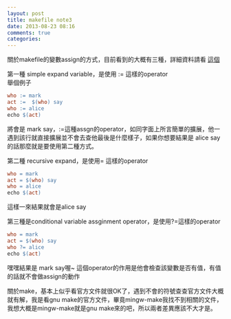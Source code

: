 ```yaml
---
layout: post
title: makefile note3
date: 2013-08-23 08:16
comments: true
categories: 
---
```



關於makefile的變數assign的方式，目前看到的大概有三種，詳細資料請看 [這個][1]  
  
第一種 simple expand variable，是使用 := 這樣的operator  
舉個例子  
```makefile  
who := mark  
act :=  $(who) say  
who := alice  
echo $(act)  
```  
將會是 mark say，:=這種assgn的operator，如同字面上所言簡單的擴展，他一遇到該行就直接擴展並不會去查他最後是什麼樣子，如果你想要結果是 alice say的話那麼就是要使用第二種方式。  
  
第二種 recursive expand，是使用= 這樣的operator  
```makefile  
who = mark  
act = $(who) say  
who = alice  
echo $(act)  
```  
這樣一來結果就會是alice say  
  
第三種是conditional variable assginment operator，是使用?=這樣的operator 
```makefile
who = mark  
act = $(who) say  
who ?= alice  
echo $(act)
```
嘿嘿結果是 mark say喔~ 這個operator的作用是他會檢查該變數是否有值，有值的話就不會做assign的動作  
  
關於make，基本上似乎看官方文件就很OK了，遇到不會的符號查查官方文件大概就有解，我是看gnu make的官方文件，畢竟mingw-make我找不到相關的文件，我想大概是mingw-make就是gnu make來的吧，所以兩者差異應該不大才是。



[1]: http://www.ecoop.net/coop/translated/GNUMake3.77/make_6.html#SEC63
